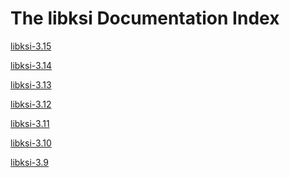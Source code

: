 The libksi Documentation Index
==============================

[libksi-3.15](http://guardtime.github.io/libksi/3.15)

[libksi-3.14](http://guardtime.github.io/libksi/3.14)

[libksi-3.13](http://guardtime.github.io/libksi/3.13)

[libksi-3.12](http://guardtime.github.io/libksi/3.12)

[libksi-3.11](http://guardtime.github.io/libksi/3.11)

[libksi-3.10](http://guardtime.github.io/libksi/3.10)

[libksi-3.9](http://guardtime.github.io/libksi/3.9/)

